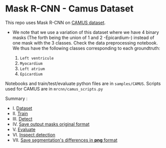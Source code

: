 # Mask R-CNN - Camus Dataset

This repo uses Mask R-CNN on [CAMUS dataset](https://www.creatis.insa-lyon.fr/Challenge/camus/).
- We note that we use a variation of this dataset where we have 4 binary masks (The forth being the union of 1 and 2 -Epicardium-) instead of one mask with the 3 classes. Check the data preprocessing notebook. We thus have the following classes corresponding to each groundtruth:  
  
    1) `Left ventricule`   
    2) `Myocardium`   
    3) `Left atrium`   
    4) `Epicardium`   
    
Notebooks and train/test/evaluate python files are in `samples/CAMUS`.
Scripts used for CAMUS are in `mrcnn/camus_scripts.py`

Summary :
* I.   [Dataset](#dataset)
* II.  [Train](#train)
* III. [Detect](#detect)
* IV.  [Save output masks original format](#save)
* V.   [Evaluate](#evaluate)
* VI.  [Inspect detection](#inspect)
* VII. [Save segmentation's differences in **png** format](#png)  

